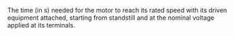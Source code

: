﻿The time (in s) needed for the motor to reach its rated speed with its driven equipment attached, starting from standstill and at the nominal voltage applied at its terminals.